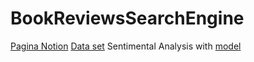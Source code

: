 # BookReviewsSearchEngine

[Pagina Notion](https://www.notion.so/Book-Reviews-Searching-Engine-944627d466584938a029922b43727ba7)
[Data set](https://www.kaggle.com/datasets/mohamedbakhet/amazon-books-reviews)
Sentimental Analysis with [model](https://huggingface.co/cardiffnlp/twitter-xlm-roberta-base-sentiment)